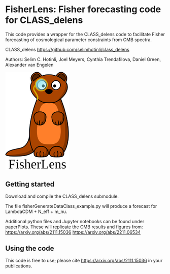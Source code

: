 

FisherLens: Fisher forecasting code for CLASS_delens
==============================================


This code provides a wrapper for the CLASS_delens code to facilitate Fisher forecasting of cosmological parameter constraints from CMB spectra.

CLASS_delens
https://github.com/selimhotinli/class_delens

Authors: Selim C. Hotinli, Joel Meyers, Cynthia Trendafilova, Daniel Green, Alexander van Engelen

<img src="./FisherLensLogo.svg" width="200" height = "auto" />

Getting started
-----------------------------------

Download and compile the CLASS_delens submodule.

The file fisherGenerateDataClass_example.py will produce a forecast for LambdaCDM + N_eff + m_nu.

Additional python files and Jupyter notebooks can be found under paperPlots. These will replicate the CMB results and figures from:
https://arxiv.org/abs/2111.15036
https://arxiv.org/abs/2211.06534

Using the code
-----------------------------------

This code is free to use; please cite https://arxiv.org/abs/2111.15036 in your publications.
